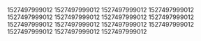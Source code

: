 1527497999012
1527497999012
1527497999012
1527497999012
1527497999012
1527497999012
1527497999012
1527497999012
1527497999012
1527497999012
1527497999012
1527497999012
1527497999012
1527497999012
1527497999012